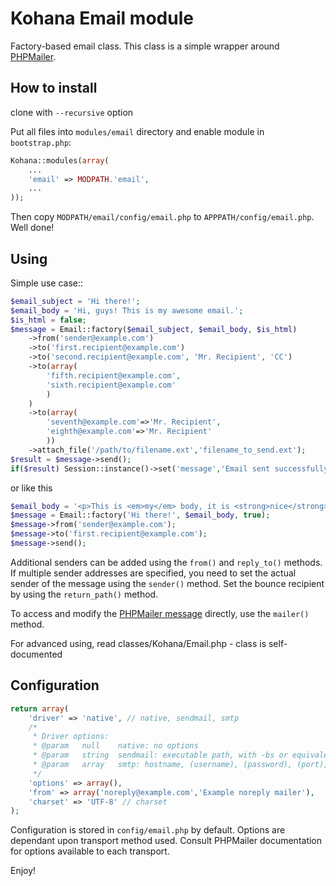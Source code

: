 # Kohana Email module

Factory-based email class. This class is a simple wrapper around [PHPMailer](https://github.com/PHPMailer/PHPMailer).

## How to install
clone with `--recursive` option

Put all files into `modules/email` directory and enable module in `bootstrap.php`:
```php
Kohana::modules(array(
	...
	'email' => MODPATH.'email',
	...
));
```
Then copy `MODPATH/email/config/email.php` to `APPPATH/config/email.php`.
Well done!

## Using
Simple use case::
```php
$email_subject = 'Hi there!';
$email_body = 'Hi, guys! This is my awesome email.';
$is_html = false;
$message = Email::factory($email_subject, $email_body, $is_html)
	->from('sender@example.com')
	->to('first.recipient@example.com')
	->to('second.recipient@example.com', 'Mr. Recipient', 'CC')
	->to(array(
		'fifth.recipient@example.com',
		'sixth.recipient@example.com'
		)
	)
	->to(array(
		'seventh@example.com'=>'Mr. Recipient',
		'eighth@example.com'=>'Mr. Recipient'
		))
	->attach_file('/path/to/filename.ext','filename_to_send.ext');
$result = $message->send();
if($result) Session::instance()->set('message','Email sent successfully');
```

or like this
```php
$email_body = '<p>This is <em>my</em> body, it is <strong>nice</strong>.</p>';
$message = Email::factory('Hi there!', $email_body, true);
$message->from('sender@example.com');
$message->to('first.recipient@example.com');
$message->send();
```

Additional senders can be added using the `from()` and `reply_to()` methods. If multiple sender addresses are specified, you need to set the actual sender of the message using the `sender()` method. Set the bounce recipient by using the `return_path()` method.

To access and modify the [PHPMailer message](https://github.com/PHPMailer/PHPMailer) directly, use the `mailer()` method.

For advanced using, read classes/Kohana/Email.php - class is self-documented

## Configuration
```php
return array(
	'driver' => 'native', // native, sendmail, smtp
	/*
	 * Driver options:
	 * @param   null    native: no options
	 * @param   string  sendmail: executable path, with -bs or equivalent attached
	 * @param   array   smtp: hostname, (username), (password), (port), (encryption), (debug) 0-4 ,function($str, $level)(debug_output)
	 */
	'options' => array(),
	'from' => array('noreply@example.com','Example noreply mailer'),
	'charset' => 'UTF-8' // charset
);
```
Configuration is stored in `config/email.php` by default. Options are dependant upon transport method used. Consult PHPMailer documentation for options available to each transport.

Enjoy!
